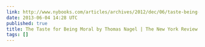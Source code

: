 ```yaml
---
link: http://www.nybooks.com/articles/archives/2012/dec/06/taste-being-moral/?pagination=false
date: 2013-06-04 14:28 UTC
published: true
title: The Taste for Being Moral by Thomas Nagel | The New York Review of Books
tags: []
---
```



